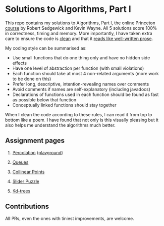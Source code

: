 # Solutions to Algorithms, Part I

This repo contains my solutions to Algorithms, Part I, the online Princeton [course](https://www.coursera.org/learn/algorithms-part1) by Robert Sedgewick and Kevin Wayne. All 5 solutions score 100% in correctness, timing and memory. More importantly, I have taken extra care to ensure the code is [clean](https://www.goodreads.com/book/show/3735293-clean-code) and that it [reads like well-written prose](https://hackernoon.com/how-to-write-clean-code-d557d998bb08).

My coding style can be summarised as:

- Use small functions that do one thing only and have no hidden side effects
- Have one level of abstraction per function (with small violations)
- Each function should take at most 4 non-related arguments (more work to be done on this)
- Prefer long, descriptive, intention-revealing names over comments
- Avoid comments if names are self-explanatory (including javadocs)
- Declarations of functions used in each function should be found as fast as possible below that function
- Conceptually linked functions should stay together

When I clean the code according to these rules, I can read it from top to bottom like a poem. I have found that not only is this visually pleasing but it also helps me understand the algorithms much better.

## Assignment pages

1. [Percolation](https://coursera.cs.princeton.edu/algs4/assignments/percolation/specification.php) ([playground](https://anarkafkas.com/algos/percolation))

2. [Queues](https://coursera.cs.princeton.edu/algs4/assignments/queues/specification.php)

3. [Collinear Points](https://coursera.cs.princeton.edu/algs4/assignments/collinear/specification.php)

4. [Slider Puzzle](https://coursera.cs.princeton.edu/algs4/assignments/8puzzle/specification.php)

5. [Kd-trees](https://coursera.cs.princeton.edu/algs4/assignments/kdtree/specification.php)

## Contributions

All PRs, even the ones with tiniest improvements, are welcome.
